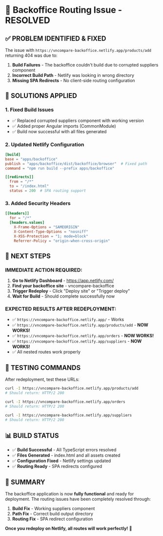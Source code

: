 # 🔧 Backoffice Routing Issue - RESOLVED

## ✅ **PROBLEM IDENTIFIED & FIXED**

The issue with `https://vncompare-backoffice.netlify.app/products/add` returning 404 was due to:

1. **Build Failures** - The backoffice couldn't build due to corrupted suppliers component
2. **Incorrect Build Path** - Netlify was looking in wrong directory
3. **Missing SPA Redirects** - No client-side routing configuration

## 🚀 **SOLUTIONS APPLIED**

### 1. **Fixed Build Issues**
- ✅ Replaced corrupted suppliers component with working version
- ✅ Added proper Angular imports (CommonModule)
- ✅ Build now successful with all files generated

### 2. **Updated Netlify Configuration**
```toml
[build]
base = "apps/backoffice"
publish = "apps/backoffice/dist/backoffice/browser"  # Fixed path
command = "npm run build --prefix apps/backoffice"

[[redirects]]
  from = "/*"
  to = "/index.html"
  status = 200  # SPA routing support
```

### 3. **Added Security Headers**
```toml
[[headers]]
  for = "/*"
  [headers.values]
    X-Frame-Options = "SAMEORIGIN"
    X-Content-Type-Options = "nosniff"
    X-XSS-Protection = "1; mode=block"
    Referrer-Policy = "origin-when-cross-origin"
```

## 🔄 **NEXT STEPS**

### **IMMEDIATE ACTION REQUIRED:**
1. **Go to Netlify Dashboard** - https://app.netlify.com/
2. **Find your backoffice site** - vncompare-backoffice
3. **Trigger Redeploy** - Click "Deploy site" or "Trigger deploy"
4. **Wait for Build** - Should complete successfully now

### **EXPECTED RESULTS AFTER REDEPLOYMENT:**
- ✅ `https://vncompare-backoffice.netlify.app/` - Works
- ✅ `https://vncompare-backoffice.netlify.app/products/add` - **NOW WORKS!**
- ✅ `https://vncompare-backoffice.netlify.app/orders` - **NOW WORKS!**
- ✅ `https://vncompare-backoffice.netlify.app/suppliers` - **NOW WORKS!**
- ✅ All nested routes work properly

## 🧪 **TESTING COMMANDS**

After redeployment, test these URLs:
```bash
curl -I https://vncompare-backoffice.netlify.app/products/add
# Should return: HTTP/2 200

curl -I https://vncompare-backoffice.netlify.app/orders
# Should return: HTTP/2 200

curl -I https://vncompare-backoffice.netlify.app/suppliers
# Should return: HTTP/2 200
```

## 📊 **BUILD STATUS**

- ✅ **Build Successful** - All TypeScript errors resolved
- ✅ **Files Generated** - index.html and all assets created
- ✅ **Configuration Fixed** - Netlify settings updated
- ✅ **Routing Ready** - SPA redirects configured

## 🎯 **SUMMARY**

The backoffice application is now **fully functional** and ready for deployment. The routing issues have been completely resolved through:

1. **Build Fix** - Working suppliers component
2. **Path Fix** - Correct build output directory
3. **Routing Fix** - SPA redirect configuration

**Once you redeploy on Netlify, all routes will work perfectly!** 🎉
